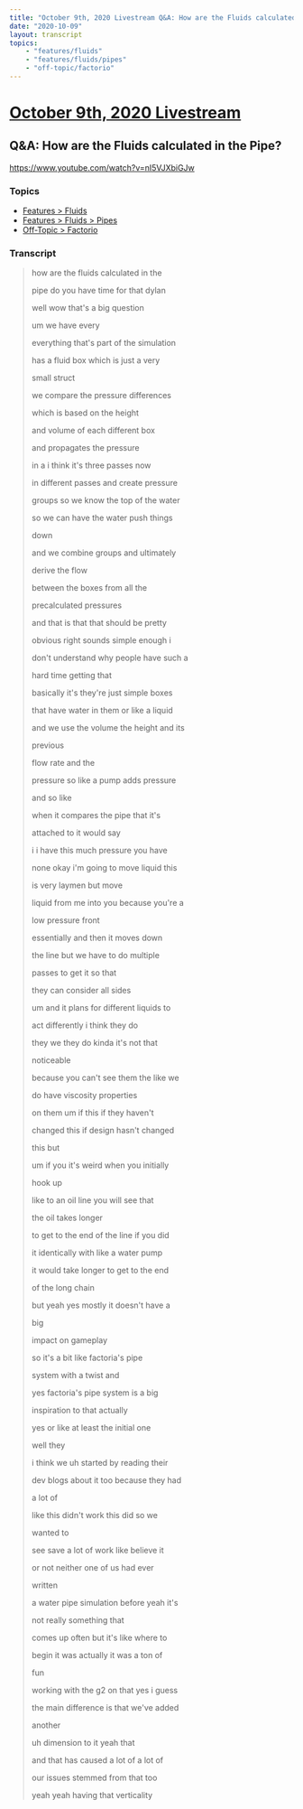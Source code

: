 ```yaml
---
title: "October 9th, 2020 Livestream Q&A: How are the Fluids calculated in the Pipe?"
date: "2020-10-09"
layout: transcript
topics:
    - "features/fluids"
    - "features/fluids/pipes"
    - "off-topic/factorio"
---
```

# [October 9th, 2020 Livestream](../2020-10-09.md)
## Q&A: How are the Fluids calculated in the Pipe?
https://www.youtube.com/watch?v=nI5VJXbiGJw

### Topics
* [Features > Fluids](../topics/features/fluids.md)
* [Features > Fluids > Pipes](../topics/features/fluids/pipes.md)
* [Off-Topic > Factorio](../topics/off-topic/factorio.md)

### Transcript

> how are the fluids calculated in the
> 
> pipe do you have time for that dylan
> 
> well wow that's a big question
> 
> um we have every
> 
> everything that's part of the simulation
> 
> has a fluid box which is just a very
> 
> small struct
> 
> we compare the pressure differences
> 
> which is based on the height
> 
> and volume of each different box
> 
> and propagates the pressure
> 
> in a i think it's three passes now
> 
> in different passes and create pressure
> 
> groups so we know the top of the water
> 
> so we can have the water push things
> 
> down
> 
> and we combine groups and ultimately
> 
> derive the flow
> 
> between the boxes from all the
> 
> precalculated pressures
> 
> and that is that that should be pretty
> 
> obvious right sounds simple enough i
> 
> don't understand why people have such a
> 
> hard time getting that
> 
> basically it's they're just simple boxes
> 
> that have water in them or like a liquid
> 
> and we use the volume the height and its
> 
> previous
> 
> flow rate and the
> 
> pressure so like a pump adds pressure
> 
> and so like
> 
> when it compares the pipe that it's
> 
> attached to it would say
> 
> i i have this much pressure you have
> 
> none okay i'm going to move liquid this
> 
> is very laymen but move
> 
> liquid from me into you because you're a
> 
> low pressure front
> 
> essentially and then it moves down
> 
> the line but we have to do multiple
> 
> passes to get it so that
> 
> they can consider all sides
> 
> um and it plans for different liquids to
> 
> act differently i think they do
> 
> they we they do kinda it's not that
> 
> noticeable
> 
> because you can't see them the like we
> 
> do have viscosity properties
> 
> on them um if this if they haven't
> 
> changed this if design hasn't changed
> 
> this but
> 
> um if you it's weird when you initially
> 
> hook up
> 
> like to an oil line you will see that
> 
> the oil takes longer
> 
> to get to the end of the line if you did
> 
> it identically with like a water pump
> 
> it would take longer to get to the end
> 
> of the long chain
> 
> but yeah yes mostly it doesn't have a
> 
> big
> 
> impact on gameplay
> 
> so it's a bit like factoria's pipe
> 
> system with a twist and
> 
> yes factoria's pipe system is a big
> 
> inspiration to that actually
> 
> yes or like at least the initial one
> 
> well they
> 
> i think we uh started by reading their
> 
> dev blogs about it too because they had
> 
> a lot of
> 
> like this didn't work this did so we
> 
> wanted to
> 
> see save a lot of work like believe it
> 
> or not neither one of us had ever
> 
> written
> 
> a water pipe simulation before yeah it's
> 
> not really something that
> 
> comes up often but it's like where to
> 
> begin it was actually it was a ton of
> 
> fun
> 
> working with the g2 on that yes i guess
> 
> the main difference is that we've added
> 
> another
> 
> uh dimension to it yeah that
> 
> and that has caused a lot of a lot of
> 
> our issues stemmed from that too
> 
> yeah yeah having that verticality
> 
